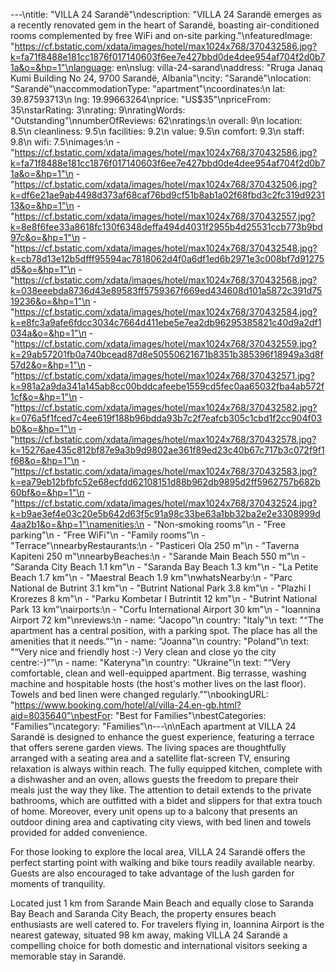 ---\ntitle: "VILLA 24 Sarandë"\ndescription: "VILLA 24 Sarandë emerges as a recently renovated gem in the heart of Sarandë, boasting air-conditioned rooms complemented by free WiFi and on-site parking."\nfeaturedImage: "https://cf.bstatic.com/xdata/images/hotel/max1024x768/370432586.jpg?k=fa71f8488e181cc1876f017140603f6ee7e427bbd0de4dee954af704f2d0b71a&o=&hp=1"\nlanguage: en\nslug: villa-24-sarand\naddress: "Rruga Janaq Kumi Building No 24, 9700 Sarandë, Albania"\ncity: "Sarandë"\nlocation: "Sarandë"\naccommodationType: "apartment"\ncoordinates:\n  lat: 39.87593713\n  lng: 19.99663264\nprice: "US$35"\npriceFrom: 35\nstarRating: 3\nrating: 9\nratingWords: "Outstanding"\nnumberOfReviews: 62\nratings:\n  overall: 9\n  location: 8.5\n  cleanliness: 9.5\n  facilities: 9.2\n  value: 9.5\n  comfort: 9.3\n  staff: 9.8\n  wifi: 7.5\nimages:\n  - "https://cf.bstatic.com/xdata/images/hotel/max1024x768/370432586.jpg?k=fa71f8488e181cc1876f017140603f6ee7e427bbd0de4dee954af704f2d0b71a&o=&hp=1"\n  - "https://cf.bstatic.com/xdata/images/hotel/max1024x768/370432506.jpg?k=df6e21ae9ab4498d373af68caf76bd9cf51b8ab1a02f68fbd3c2fc319d923113&o=&hp=1"\n  - "https://cf.bstatic.com/xdata/images/hotel/max1024x768/370432557.jpg?k=8e8f6fee33a8618fc130f6348deffa494d4031f2955b4d25531ccb773b9bd97c&o=&hp=1"\n  - "https://cf.bstatic.com/xdata/images/hotel/max1024x768/370432548.jpg?k=cb78d13e12b5dfff95594ac7818062d4f0a6df1ed6b2971e3c008bf7d91275d5&o=&hp=1"\n  - "https://cf.bstatic.com/xdata/images/hotel/max1024x768/370432568.jpg?k=038eeebda8736d43e89583ff5759367f669ed434608d101a5872c391d7519236&o=&hp=1"\n  - "https://cf.bstatic.com/xdata/images/hotel/max1024x768/370432584.jpg?k=e8fc3a9afe6fdcc3034c7664d411ebe5e7ea2db96295385821c40d9a2df1034a&o=&hp=1"\n  - "https://cf.bstatic.com/xdata/images/hotel/max1024x768/370432559.jpg?k=29ab57201fb0a740bcead87d8e50550621671b8351b385396f18949a3d8f57d2&o=&hp=1"\n  - "https://cf.bstatic.com/xdata/images/hotel/max1024x768/370432571.jpg?k=981a2a9da341a145ab8cc00bddcafeebe1559cd5fec0aa65032fba4ab572f1cf&o=&hp=1"\n  - "https://cf.bstatic.com/xdata/images/hotel/max1024x768/370432582.jpg?k=076a5f1fced7c4ee619f188b96bdda93b7c2f7eafcb305c1cbd1f2cc904f03b0&o=&hp=1"\n  - "https://cf.bstatic.com/xdata/images/hotel/max1024x768/370432578.jpg?k=15276ae435c812bf87e9a3b9d9802ae361f89ed23c40b67c717b3c072f9f1f68&o=&hp=1"\n  - "https://cf.bstatic.com/xdata/images/hotel/max1024x768/370432583.jpg?k=ea79eb12bfbfc52e68ecfdd62108151d88b962db9895d2ff5962757b682b60bf&o=&hp=1"\n  - "https://cf.bstatic.com/xdata/images/hotel/max1024x768/370432524.jpg?k=b9ae3ef4e03c20e5b642d63f5c91a98c33be63a1bb32ba2e2e3308999d4aa2b1&o=&hp=1"\namenities:\n  - "Non-smoking rooms"\n  - "Free parking"\n  - "Free WiFi"\n  - "Family rooms"\n  - "Terrace"\nnearbyRestaurants:\n  - "Pasticeri Ola 250 m"\n  - "Taverna Kapiteni 250 m"\nnearbyBeaches:\n  - "Sarande Main Beach 550 m"\n  - "Saranda City Beach 1.1 km"\n  - "Saranda Bay Beach 1.3 km"\n  - "La Petite Beach 1.7 km"\n  - "Maestral Beach 1.9 km"\nwhatsNearby:\n  - "Parc National de Butrint 3.1 km"\n  - "Butrint National Park 3.8 km"\n  - "Plazhi I Krorezes 8 km"\n  - "Parku Kombetar I Butrintit 12 km"\n  - "Butrint National Park 13 km"\nairports:\n  - "Corfu International Airport 30 km"\n  - "Ioannina Airport 72 km"\nreviews:\n  - name: "Jacopo"\n    country: "Italy"\n    text: "“The apartment has a central position, with a parking spot. The place has all the amenities that it needs.”"\n  - name: "Joanna"\n    country: "Poland"\n    text: "“Very nice and friendly host :-) Very clean and close yo the city centre:-)”"\n  - name: "Kateryna"\n    country: "Ukraine"\n    text: "“Very comfortable, clean and well-equipped apartment. Big terrasse, washing machine and hospitable hosts (the host's mother lives on the last floor). Towels and bed linen were changed regularly.”"\nbookingURL: "https://www.booking.com/hotel/al/villa-24.en-gb.html?aid=8035640"\nbestFor: "Best for Families"\nbestCategories: "Families"\ncategory: "Families"\n---\n\nEach apartment at VILLA 24 Sarandë is designed to enhance the guest experience, featuring a terrace that offers serene garden views. The living spaces are thoughtfully arranged with a seating area and a satellite flat-screen TV, ensuring relaxation is always within reach. The fully equipped kitchen, complete with a dishwasher and an oven, allows guests the freedom to prepare their meals just the way they like. The attention to detail extends to the private bathrooms, which are outfitted with a bidet and slippers for that extra touch of home. Moreover, every unit opens up to a balcony that presents an outdoor dining area and captivating city views, with bed linen and towels provided for added convenience.

For those looking to explore the local area, VILLA 24 Sarandë offers the perfect starting point with walking and bike tours readily available nearby. Guests are also encouraged to take advantage of the lush garden for moments of tranquility.

Located just 1 km from Sarande Main Beach and equally close to Saranda Bay Beach and Saranda City Beach, the property ensures beach enthusiasts are well catered to. For travelers flying in, Ioannina Airport is the nearest gateway, situated 98 km away, making VILLA 24 Sarandë a compelling choice for both domestic and international visitors seeking a memorable stay in Sarandë.